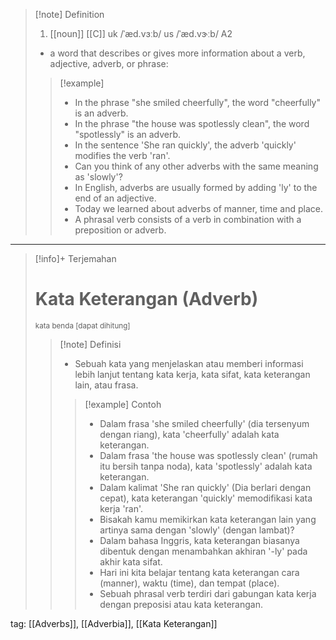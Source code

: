 >[!note] Definition
>1. [[noun]] [[C]]
uk  /ˈæd.vɜːb/ us  /ˈæd.vɝːb/
A2
>- a word that describes or gives more information about a verb, adjective, adverb, or phrase:
> > [!example] 
> > - In the phrase "she smiled cheerfully", the word "cheerfully" is an adverb.
> > - In the phrase "the house was spotlessly clean", the word "spotlessly" is an adverb.
> > - In the sentence 'She ran quickly', the adverb 'quickly' modifies the verb 'ran'.
> > - Can you think of any other adverbs with the same meaning as 'slowly'?
> > - In English, adverbs are usually formed by adding 'ly' to the end of an adjective.
> > - Today we learned about adverbs of manner, time and place.
> > - A phrasal verb consists of a verb in combination with a preposition or adverb.

---

>[!info]+ Terjemahan
> # Kata Keterangan (Adverb)
><small>kata benda [dapat dihitung]</small>
> > [!note] Definisi
> > - Sebuah kata yang menjelaskan atau memberi informasi lebih lanjut tentang kata kerja, kata sifat, kata keterangan lain, atau frasa.
> > > [!example] Contoh
> > > - Dalam frasa 'she smiled cheerfully' (dia tersenyum dengan riang), kata 'cheerfully' adalah kata keterangan.
> > > - Dalam frasa 'the house was spotlessly clean' (rumah itu bersih tanpa noda), kata 'spotlessly' adalah kata keterangan.
> > > - Dalam kalimat 'She ran quickly' (Dia berlari dengan cepat), kata keterangan 'quickly' memodifikasi kata kerja 'ran'.
> > > - Bisakah kamu memikirkan kata keterangan lain yang artinya sama dengan 'slowly' (dengan lambat)?
> > > - Dalam bahasa Inggris, kata keterangan biasanya dibentuk dengan menambahkan akhiran '-ly' pada akhir kata sifat.
> > > - Hari ini kita belajar tentang kata keterangan cara (manner), waktu (time), dan tempat (place).
> > > - Sebuah phrasal verb terdiri dari gabungan kata kerja dengan preposisi atau kata keterangan.

tag: [[Adverbs]], [[Adverbia]], [[Kata Keterangan]]